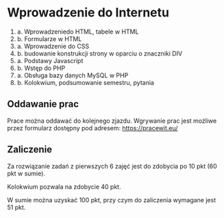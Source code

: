 # Wprowadzenie do Internetu

1. a. Wprowadzeniedo HTML, tabele w HTML
1. b. Formularze w HTML 
2. a. Wprowadzenie do CSS
2. b. budowanie konstrukcji strony w oparciu o znaczniki DIV
3. a. Podstawy Javascript
3. b. Wstęp do PHP
4. a. Obsługa bazy danych MySQL w PHP
4. b. Kolokwium, podsumowanie semestru, pytania

## Oddawanie prac

Prace można oddawać do kolejnego zjazdu. Wgrywanie prac jest możliwe przez formularz dostępny pod adresem: https://pracewit.eu/

## Zaliczenie

Za rozwiązanie zadań z pierwszych 6 zajęć jest do zdobycia po 10 pkt (60 pkt w sumie). 

Kolokwium pozwala na zdobycie 40 pkt.

W sumie można uzyskać 100 pkt, przy czym do zaliczenia wymagane jest 51 pkt.
